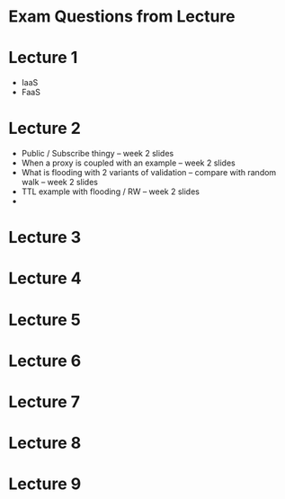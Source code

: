 # Exam Questions from Lecture

# Lecture 1

* IaaS
* FaaS

# Lecture 2

* Public / Subscribe thingy – week 2 slides
* When a proxy is coupled with an example – week 2 slides
* What is flooding with 2 variants of validation – compare with random walk – week 2 slides
* TTL example with flooding / RW – week 2 slides
* 
# Lecture 3

# Lecture 4

# Lecture 5

# Lecture 6

# Lecture 7

# Lecture 8

# Lecture 9